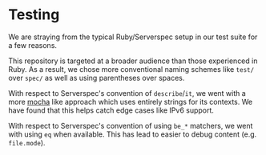 # Testing
We are straying from the typical Ruby/Serverspec setup in our test suite for a few reasons.

This repository is targeted at a broader audience than those experienced in Ruby. As a result, we chose more conventional naming schemes like `test/` over `spec/` as well as using parentheses over spaces.

With respect to Serverspec's convention of `describe`/`it`, we went with a more [mocha][] like approach which uses entirely strings for its contexts. We have found that this helps catch edge cases like IPv6 support.

[mocha]: https://github.com/mochajs/mocha

With respect to Serverspec's convention of using `be_*` matchers, we went with using `eq` when available. This has lead to easier to debug content (e.g. `file.mode`).
